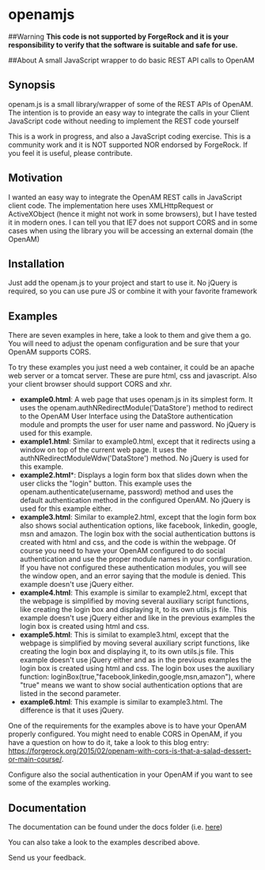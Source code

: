 # openamjs

##Warning
**This code is not supported by ForgeRock and it is your responsibility to verify that the software is suitable and safe for use.**

##About
A small JavaScript wrapper to do basic REST API calls to OpenAM

## Synopsis
openam.js is a small library/wrapper of some of the REST APIs of OpenAM.
The intention is to provide an easy way to integrate the calls in your Client JavaScript code without needing to implement the REST code yourself

This is a work in progress, and also a JavaScript coding exercise. 
This is a community work and it is NOT supported NOR endorsed by ForgeRock. If you feel it is useful, please contribute.

## Motivation
I wanted an easy way to integrate the OpenAM REST calls in JavaScript client code.
The implementation here uses XMLHttpRequest or ActiveXObject (hence it might not work in some browsers), but I have tested it in modern ones.
I can tell you that IE7 does not support CORS and in some cases when using the library you will be accessing an external domain (the OpenAM)


## Installation
Just add the openam.js to your project and start to use it. No jQuery is required, so you can use pure JS or combine it with your favorite framework

## Examples
There are seven examples in here, take a look to them and give them a go. You will need to adjust the openam configuration and be sure that your OpenAM supports CORS.

To try these examples you just need a web container, it could be an apache web server or a tomcat server. These are pure html, css and javascript. Also your client browser should support CORS and xhr.

* **example0.html**: A web page that uses openam.js in its simplest form. It uses the openam.authNRedirectModule('DataStore') method to redirect to the OpenAM User Interface using the DataStore authentication module and prompts the user for user name and password. No jQuery is used for this example. 
* **example1.html**: Similar to example0.html, except that it redirects using a window on top of the current web page. It uses the authNRedirectModuleWdw('DataStore') method. No jQuery is used for this example.
* **example2.html***: Displays a login form box that slides down when the user clicks the "login" button. This example uses the openam.authenticate(username, password) method and uses the default authentication method in the configured OpenAM. No jQuery is used for this example either.
* **example3.html**: Similar to example2.html, except that the login form box also shows social authentication options, like facebook, linkedin, google, msn and amazon. The login box with the social authentication buttons is created with html and css, and the code is within the webpage. Of course you need to have your OpenAM configured to do social authentication and use the proper module names in your configuration. If you have not configured these authentication modules, you will see the window open, and an error saying that the module is denied. This example doesn't use jQuery either.
* **example4.html**: This example is similar to example2.html, except that the webpage is simplified by moving several auxiliary script functions, like creating the login box and displaying it, to its own utils.js file. This example doesn't use jQuery either and like in the previous examples the login box is created using html and css.
* **example5.html**: This is similat to example3.html, except that the webpage is simplified by moving several auxiliary script functions, like creating the login box and displaying it, to its own utils.js file. This example doesn't use jQuery either and as in the previous examples the login box is created using html and css. The login box uses the auxiliary function: loginBox(true,"facebook,linkedin,google,msn,amazon"), where "true" means we want to show social authentication options that are listed in the second parameter.
* **example6.html**: This example is similar to example3.html. The difference is that it uses jQuery.


One of the requirements for the examples above is to have your OpenAM properly configured. 
You might need to enable CORS in OpenAM, if you have a question on how to do it, take a look to this blog entry: 
https://forgerock.org/2015/02/openam-with-cors-is-that-a-salad-dessert-or-main-course/.

Configure also the social authentication in your OpenAM if you want to see some of the examples working.

## Documentation

The documentation can be found under the docs folder (i.e. [here](/docs/openamjs.md))

You can also take a look to the examples described above.

Send us your feedback.

